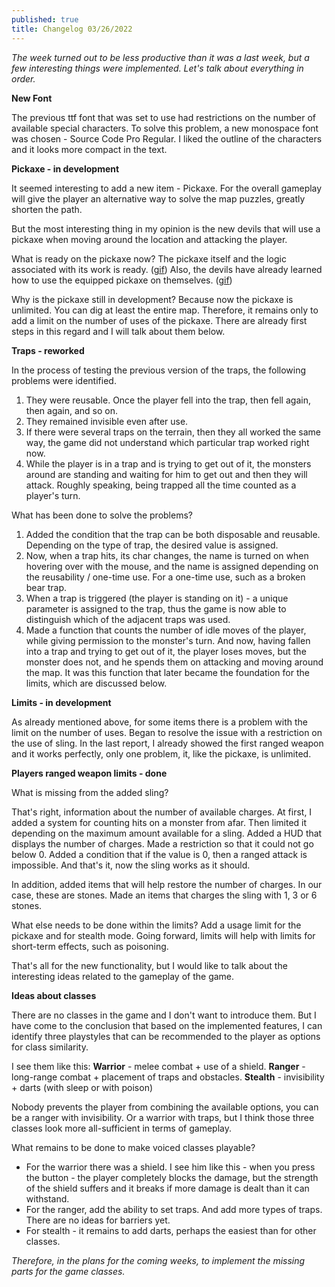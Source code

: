 ```yaml
---
published: true
title: Changelog 03/26/2022
---
```

_The week turned out to be less productive than it was a last week, but a few interesting things were implemented. Let's talk about everything in order._

**New Font**

The previous ttf font that was set to use had restrictions on the number of available special characters. To solve this problem, a new monospace font was chosen - Source Code Pro Regular. I liked the outline of the characters and it looks more compact in the text.


**Pickaxe - in development**

It seemed interesting to add a new item - Pickaxe. For the overall gameplay will give the player an alternative way to solve the map puzzles, greatly shorten the path.

But the most interesting thing in my opinion is the new devils that will use a pickaxe when moving around the location and attacking the player.

What is ready on the pickaxe now?
The pickaxe itself and the logic associated with its work is ready. ([gif](https://img.itch.zone/aW1nLzg1MDQ1NjcuZ2lm/original/wXtyQ%2F.gif))
Also, the devils have already learned how to use the equipped pickaxe on themselves. ([gif](https://img.itch.zone/aW1nLzg1MDQ1NjkuZ2lm/original/jR6fTc.gif))

Why is the pickaxe still in development?
Because now the pickaxe is unlimited. You can dig at least the entire map.
Therefore, it remains only to add a limit on the number of uses of the pickaxe. There are already first steps in this regard and I will talk about them below.

**Traps - reworked**

In the process of testing the previous version of the traps, the following problems were identified.
1. They were reusable. Once the player fell into the trap, then fell again, then again, and so on.
2. They remained invisible even after use.
3. If there were several traps on the terrain, then they all worked the same way, the game did not understand which particular trap worked right now.
4. While the player is in a trap and is trying to get out of it, the monsters around are standing and waiting for him to get out and then they will attack. Roughly speaking, being trapped all the time counted as a player's turn.

What has been done to solve the problems?

1. Added the condition that the trap can be both disposable and reusable. Depending on the type of trap, the desired value is assigned.
2. Now, when a trap hits, its char changes, the name is turned on when hovering over with the mouse, and the name is assigned depending on the reusability / one-time use. For a one-time use, such as a broken bear trap.
3. When a trap is triggered (the player is standing on it) - a unique parameter is assigned to the trap, thus the game is now able to distinguish which of the adjacent traps was used.
4. Made a function that counts the number of idle moves of the player, while giving permission to the monster's turn. And now, having fallen into a trap and trying to get out of it, the player loses moves, but the monster does not, and he spends them on attacking and moving around the map. It was this function that later became the foundation for the limits, which are discussed below.

**Limits - in development**

As already mentioned above, for some items there is a problem with the limit on the number of uses.
Began to resolve the issue with a restriction on the use of sling. In the last report, I already showed the first ranged weapon and it works perfectly, only one problem, it, like the pickaxe, is unlimited.

**Players ranged weapon limits - done**

What is missing from the added sling? 

That's right, information about the number of available charges. At first, I added a system for counting hits on a monster from afar. Then limited it depending on the maximum amount available for a sling. Added a HUD that displays the number of charges. Made a restriction so that it could not go below 0. Added a condition that if the value is 0, then a ranged attack is impossible. And that's it, now the sling works as it should.

In addition, added items that will help restore the number of charges. In our case, these are stones. Made an items that charges the sling with 1, 3 or 6 stones.

What else needs to be done within the limits?
Add a usage limit for the pickaxe and for stealth mode.
Going forward, limits will help with limits for short-term effects, such as poisoning.

That's all for the new functionality, but I would like to talk about the interesting ideas related to the gameplay of the game.

**Ideas about classes**

There are no classes in the game and I don't want to introduce them. But I have come to the conclusion that based on the implemented features, I can identify three playstyles that can be recommended to the player as options for class similarity.

I see them like this:
**Warrior** - melee combat + use of a shield.
**Ranger** - long-range combat + placement of traps and obstacles.
**Stealth** - invisibility + darts (with sleep or with poison)

Nobody prevents the player from combining the available options, you can be a ranger with invisibility. Or a warrior with traps, but I think those three classes look more all-sufficient in terms of gameplay.

What remains to be done to make voiced classes playable?
- For the warrior there was a shield. I see him like this - when you press the button - the player completely blocks the damage, but the strength of the shield suffers and it breaks if more damage is dealt than it can withstand.
- For the ranger, add the ability to set traps. And add more types of traps. There are no ideas for barriers yet.
- For stealth - it remains to add darts, perhaps the easiest than for other classes.

_Therefore, in the plans for the coming weeks, to implement the missing parts for the game classes._
